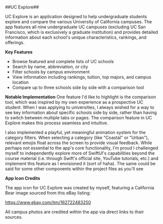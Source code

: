 ##UC Explore##

UC Explore is an application designed to help undergraduate students explore and compare the various University of California campuses. The app features all nine undergraduate UC campuses (excluding UC San Francisco, which is exclusively a graduate institution) and provides detailed information about each school's unique characteristics, rankings, and offerings.

**Key Features**

- Browse featured and complete lists of UC schools  
- Search by name, abbreviation, or city  
- Filter schools by campus environment  
- View information including rankings, tuition, top majors, and campus location  
- Compare up to three schools side by side with a comparison tool  

**Notable Implementation**
One feature I'd like to highlight is the comparison tool, which was inspired by my own experience as a prospective UC student. When I was applying to universities, I always wished for a way to see key information about specific schools side by side, rather than having to switch between multiple tabs or pages. The comparison feature in UC Explore makes this process seamless and intuitive.

I also implemented a playful, yet meaningful animation system for the category filters. When selecting a category (like "Coastal" or "Urban"), relevant emojis float across the screen to provide visual feedback. While perhaps not essential to the app's core functionality, I'm proud I challenged myself to independently explore more of SwiftUI's capabilities beyond the course material (i.e. through Swift's official site, YouTube tutorials, etc.) and implement this feature as I envisioned it (sort of haha). The same could be said for some other components within the project files as you'll see 

**App Icon Credits**

The app icon for UC Explore was created by myself, featuring a California Bear image sourced from this eBay listing:

https://www.ebay.com/itm/162722483250

All campus photos are credited within the app via direct links to their sources.
